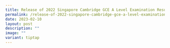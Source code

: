 ```yaml
---
title: Release of 2022 Singapore Cambridge GCE A Level Examination Results
permalink: /release-of-2022-singapore-cambridge-gce-a-level-examination-results/
date: 2023-02-10
layout: post
description: ""
image: ""
variant: tiptap
---
```

